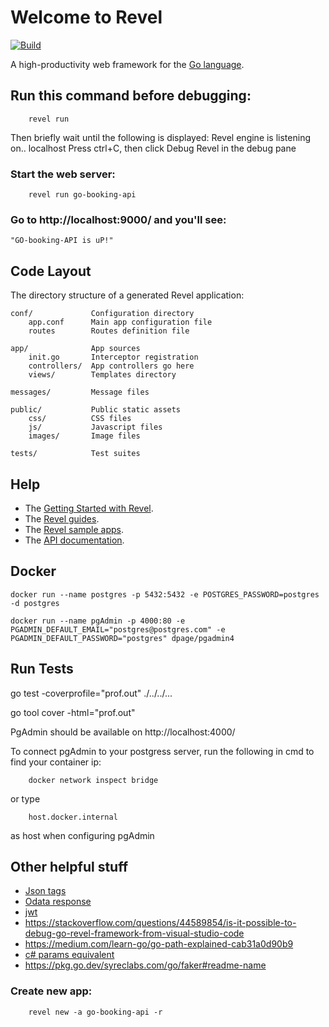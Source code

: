 # Welcome to Revel
[![Build](https://github.com/LightBlueHue/go-booking-api/actions/workflows/go.yml/badge.svg?branch=main)](https://github.com/LightBlueHue/go-booking-api/actions/workflows/go.yml)

A high-productivity web framework for the [Go language](http://www.golang.org/).

## Run this command before debugging:

        revel run

Then briefly wait until the following is displayed: Revel engine is listening on.. localhost
Press ctrl+C, then click Debug Revel in the debug pane

### Start the web server:

        revel run go-booking-api

### Go to http://localhost:9000/ and you'll see:

    "GO-booking-API is uP!"

## Code Layout

The directory structure of a generated Revel application:

    conf/             Configuration directory
        app.conf      Main app configuration file
        routes        Routes definition file

    app/              App sources
        init.go       Interceptor registration
        controllers/  App controllers go here
        views/        Templates directory

    messages/         Message files

    public/           Public static assets
        css/          CSS files
        js/           Javascript files
        images/       Image files

    tests/            Test suites


## Help

* The [Getting Started with Revel](http://revel.github.io/tutorial/gettingstarted.html).
* The [Revel guides](http://revel.github.io/manual/index.html).
* The [Revel sample apps](http://revel.github.io/examples/index.html).
* The [API documentation](https://godoc.org/github.com/revel/revel).


## Docker
`docker run --name postgres -p 5432:5432 -e POSTGRES_PASSWORD=postgres -d postgres`

`docker run --name pgAdmin -p 4000:80 -e PGADMIN_DEFAULT_EMAIL="postgres@postgres.com" -e PGADMIN_DEFAULT_PASSWORD="postgres" dpage/pgadmin4`

## Run Tests
go test -coverprofile="prof.out" ./../../...

go tool cover -html="prof.out"


PgAdmin should be available on http://localhost:4000/

To connect pgAdmin to your postgress server, run the following in cmd to find your container ip:

        docker network inspect bridge

or type

        host.docker.internal
        
as host when configuring pgAdmin

 ## Other helpful stuff
 
* [Json tags](https://drstearns.github.io/tutorials/gojson/)
* [Odata response](https://docs.oasis-open.org/odata/odata-json-format/v4.0/errata02/os/odata-json-format-v4.0-errata02-os-complete.html#_Toc403940655)
* [jwt](https://medium.com/wesionary-team/jwt-authentication-in-golang-with-gin-63dbc0816d55)
* https://stackoverflow.com/questions/44589854/is-it-possible-to-debug-go-revel-framework-from-visual-studio-code
* https://medium.com/learn-go/go-path-explained-cab31a0d90b9
* [c# params equivalent](https://go.dev/ref/spec#Passing_arguments_to_..._parameters)
* https://pkg.go.dev/syreclabs.com/go/faker#readme-name


### Create new app:
        revel new -a go-booking-api -r